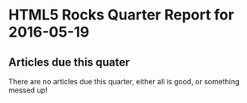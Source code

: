 HTML5 Rocks Quarter Report for 2016-05-19
=========================================

Articles due this quater
------------------------

There are no articles due this quarter, either all is good, or something messed up!

